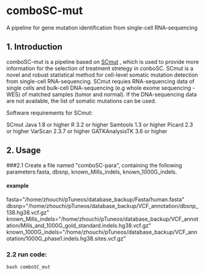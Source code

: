 # comboSC-mut
A pipeline for gene mutation identification from single-cell RNA-sequencing

## 1. Introduction

comboSC-mut is a pipeline based on [SCmut](https://github.com/nghiavtr/SCmut/projects)
, which is used to provide more information for the selection of treatment stretegy in conboSC. SCmut is a novel and robust statistical method for cell-level somatic mutation detection from single-cell RNA-sequencing. SCmut requies RNA-sequencing data of single cells and bulk-cell DNA-sequencing (e.g whole exome sequencing - WES) of matched samples (tumor and normal). If the DNA-sequencing data are not available, the list of somatic mutations can be used.

Software requirements for SCmut:

SCmut
Java 1.8 or higher
R 3.2 or higher
Samtools 1.3 or higher
Picard 2.3 or higher
VarScan 2.3.7 or higher
GATKAnalysisTK 3.6 or higher

## 2. Usage
###2.1 Create a file named "comboSC-para", containing the following parameters:fasta, dbsnp, known_Mills_indels, known_1000G_indels.

#### example
fasta="/home/zhouchi/pTuneos/database_backup/Fasta/human.fasta"
dbsnp="/home/zhouchi/pTuneos/database_backup/VCF_annotation/dbsnp_138.hg38.vcf.gz"
known_Mills_indels="/home/zhouchi/pTuneos/database_backup/VCF_annotation/Mills_and_1000G_gold_standard.indels.hg38.vcf.gz"
known_1000G_indels="/home/zhouchi/pTuneos/database_backup/VCF_annotation/1000G_phase1.indels.hg38.sites.vcf.gz"

### 2.2 run code:
`bash comboSC_mut`


